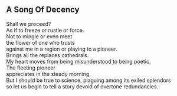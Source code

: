 A Song Of Decency
-----------------
Shall we proceed?  
As if to freeze or rustle or force.  
Not to mingle or even meet  
the flower of one who trusts  
against me in a region or playing to a pioneer.  
Brings all the replaces cathedrals.  
My heart moves from being misunderstood to being poetic.  
The fleeting pioneer  
appreciates in the steady morning.  
But I should be true to science, plaguing among its exiled splendors  
so let us begin to tell a story devoid of overtone redundancies.  
